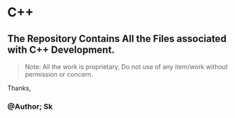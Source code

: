 # C++

## The Repository Contains All the Files associated with C++ Development.


> Note: All the work is proprietary, Do not use of any item/work without permission or concern.


Thanks,

### @Author; Sk